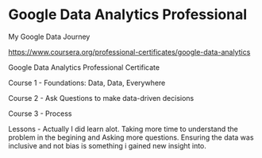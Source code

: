 # Google Data Analytics Professional 
My Google Data Journey

https://www.coursera.org/professional-certificates/google-data-analytics

Google Data Analytics Professional Certificate

Course 1 - Foundations: Data, Data, Everywhere

Course 2 - Ask Questions to make data-driven decisions

Course 3 - Process

Lessons - Actually I did learn alot.  Taking more time to understand the problem in the begining and Asking more questions.  Ensuring the data was inclusive and not bias is something i gained new insight into.
